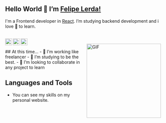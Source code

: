 ## Hello World 👋 I’m [Felipe Lerda!](https://lerdafelipe.com)
I'm a Frontend developer in [React](https://reactjs.org). I’m studying backend development and i love 💞️ to learn.

<br/>

<a href="https://twitter.com/lerdafelipe">
<img align="left" alt="Lerda Felipe Twitter" width="22px" src="https://icongr.am/fontawesome/twitter.svg?size=128&color=70c8ff" />
</a>
<a href="https://www.linkedin.com/in/lerdafelipe/">
<img align="left" alt="Lerda Felipe LinkedIN" width="22px" src="https://icongr.am/fontawesome/linkedin.svg?size=128&color=70c8ff" />
</a>
<a href="https://www.instagram.com/lerdafelipe/">
<img align="left" alt="Lerda Felipe Instagram" width="22px" src="https://icongr.am/fontawesome/instagram.svg?size=128&color=70c8ff" />
</a>

<br />

<img align="right" alt="GIF" src="https://lerdafelipe.github.io/portfolio/img/profile-pic.png" width="240px" />

<br />
## At this time...
- 👀 I’m working like freelancer
- 🌱 I’m studying to be the best.
- 💞️ I’m looking to collaborate in any project to learn

## Languages and Tools

- You can see my skills on my personal website.
